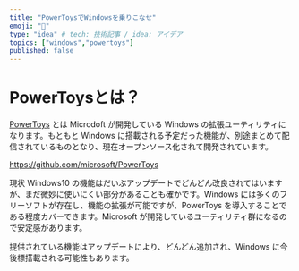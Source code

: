 ```yaml
---
title: "PowerToysでWindowsを乗りこなせ"
emoji: "🌃"
type: "idea" # tech: 技術記事 / idea: アイデア
topics: ["windows","powertoys"]
published: false
---
```


# PowerToysとは？

[PowerToys](https://docs.microsoft.com/ja-jp/windows/powertoys/) とは Microdoft が開発している Windows の拡張ユーティリティになります。もともと Windows に搭載される予定だった機能が、別途まとめて配信されているものとなり、現在オープンソース化されて開発されています。

https://github.com/microsoft/PowerToys

現状 Windows10 の機能はだいぶアップデートでどんどん改良されてはいますが、まだ微妙に使いにくい部分があることも確かです。Windows には多くのフリーソフトが存在し、機能の拡張が可能ですが、PowerToys を導入することである程度カバーできます。Microsoft が開発しているユーティリティ群になるので安定感があります。

提供されている機能はアップデートにより、どんどん追加され、Windows に今後標搭載される可能性もあります。


